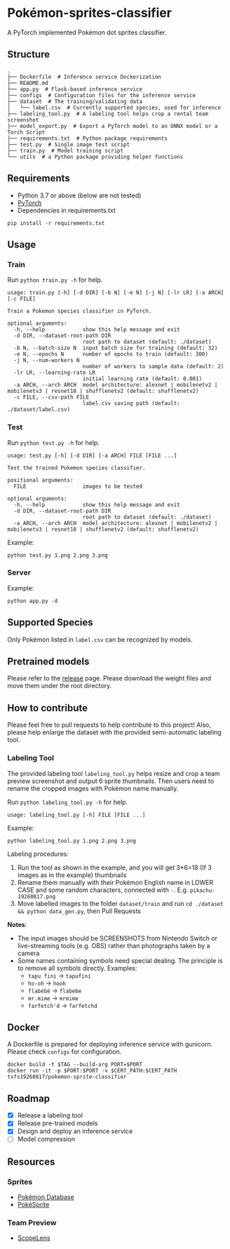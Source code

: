 # Pokémon-sprites-classifier
A PyTorch implemented Pokémon dot sprites classifier.

## Structure
```text
.
├── Dockerfile  # Inference service Dockerization
├── README.md
├── app.py  # Flask-based inference service
├── configs  # Configuration files for the inference service
├── dataset  # The training/validating data
│   └── label.csv  # Currently supported species, used for inference
├── labeling_tool.py  # A labeling tool helps crop a rental team screenshot
├── model_export.py  # Export a PyTorch model to an ONNX model or a Torch Script
├── requirements.txt  # Python package requirements
├── test.py  # Single image test script
├── train.py  # Model training script
└── utils  # a Python package providing helper functions
```

## Requirements
* Python 3.7 or above (below are not tested)
* [PyTorch](https://pytorch.org/get-started/locally/)
* Dependencies in requirements.txt
```shell
pip install -r requirements.txt
```

## Usage
### Train
Run `python train.py -h` for help.
```text
usage: train.py [-h] [-d DIR] [-b N] [-e N] [-j N] [-lr LR] [-a ARCH] [-c FILE]

Train a Pokemon species classifier in PyTorch.

optional arguments:
  -h, --help            show this help message and exit
  -d DIR, --dataset-root-path DIR
                        root path to dataset (default: ./dataset)
  -b N, --batch-size N  input batch size for training (default: 32)
  -e N, --epochs N      number of epochs to train (default: 300)
  -j N, --num-workers N
                        number of workers to sample data (default: 2)
  -lr LR, --learning-rate LR
                        initial learning rate (default: 0.001)
  -a ARCH, --arch ARCH  model architecture: alexnet | mobilenetv2 | mobilenetv3 | resnet18 | shufflenetv2 (default: shufflenetv2)
  -c FILE, --csv-path FILE
                        label.csv saving path (default: ./dataset/label.csv)
```
### Test
Run `python test.py -h` for help.
```text
usage: test.py [-h] [-d DIR] [-a ARCH] FILE [FILE ...]

Test the trained Pokemon species classifier.

positional arguments:
  FILE                  images to be tested

optional arguments:
  -h, --help            show this help message and exit
  -d DIR, --dataset-root-path DIR
                        root path to dataset (default: ./dataset)
  -a ARCH, --arch ARCH  model architecture: alexnet | mobilenetv2 | mobilenetv3 | resnet18 | shufflenetv2 (default: shufflenetv2)
```
Example:
```shell
python test.py 1.png 2.png 3.png
```

### Server
Example:
```shell
python app.py -d
```

## Supported Species
Only Pokémon listed in `label.csv` can be recognized by models.

## Pretrained models
Please refer to the [release](https://github.com/txfs19260817/Pokemon-sprites-classifier/releases) page. Please download the weight files and move them under the root directory.

## How to contribute
Please feel free to pull requests to help contribute to this project! Also, please help enlarge the dataset with the provided semi-automatic labeling tool.

### Labeling Tool
The provided labeling tool `labeling_tool.py` helps resize and crop a team preview screenshot and output 6 sprite thumbnails. Then users need to rename the cropped images with Pokémon name manually.

Run `python labeling_tool.py -h` for help.
```text
usage: labeling_tool.py [-h] FILE [FILE ...]
```
Example:
```shell
python labeling_tool.py 1.png 2.png 3.png
```
Labeling procedures:
1. Run the tool as shown in the example, and you will get 3*6=18 (If 3 images as in the example) thumbnails
2. Rename them manually with their Pokémon English name in LOWER CASE and some random characters, connected with `-`. E.g. `pikachu-19260817.png`
3. Move labelled images to the folder `dataset/train` and run `cd ./dataset && python data_gen.py`, then Pull Requests

**Notes**:
* The input images should be SCREENSHOTS from Nintendo Switch or live-streaming tools (e.g. OBS) rather than photographs taken by a camera
* Some names containing symbols need special dealing. The principle is to remove all symbols directly. Examples: 
  * `tapu fini` -> `tapufini`
  * `ho-oh` -> `hooh`
  * `flabébé` -> `flabebe`
  * `mr.mime` -> `mrmime`
  * `farfetch'd` -> `farfetchd`


## Docker
A Dockerfile is prepared for deploying inference service with gunicorn. Please check `configs` for configuration.
```shell
docker build -t $TAG --build-arg PORT=$PORT
docker run -it -p $PORT:$PORT -v $CERT_PATH:$CERT_PATH txfs19260817/pokemon-sprite-classifier
```

## Roadmap
- [x] Release a labeling tool
- [x] Release pre-trained models
- [x] Design and deploy an inference service
- [ ] Model compression

## Resources
### Sprites
* [Pokémon Database](https://pokemondb.net/sprites)
* [PokéSprite](https://github.com/msikma/pokesprite)

### Team Preview
* [ScopeLens](https://scopelens.team/)


